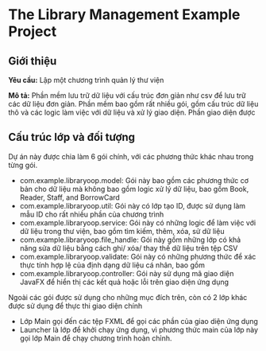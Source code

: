 # The Library Management Example Project

## Giới thiệu

**Yêu cầu:** Lập một chương trình quản lý thư viện

**Mô tả:** Phần mềm lưu trữ dữ liệu với cấu trúc đơn giản như csv để lưu trữ các dữ liệu đơn giản. Phần mềm bao gồm rất nhiều gói, gồm cấu trúc dữ liệu thô và các logic làm việc với dữ liệu và xử lý giao diện. Phần giao diện được 

## Cấu trúc lớp và đối tượng

Dự án này được chia làm 6 gói chính, với các phương thức khác nhau trong từng gói.

- com.example.libraryoop.model: Gói này bao gồm các phương thức cơ bản cho dữ liệu mà không bao gồm logic xử lý dữ liệu, bao gồm Book, Reader, Staff, and BorrowCard
- com.example.libraryoop.util: Gói này có lớp tạo ID, được sử dụng làm mẫu ID cho rất nhiều phần của chương trình
- com.example.libraryoop.service: Gói này có những logic để làm việc với dữ liệu trong thư viện, bao gồm tìm kiếm, thêm, xóa, sử dữ liệu
- com.example.libraryoop.file_handle: Gói này gồm những lớp có khả năng sửa dữ liệu bằng cách ghi/ xóa/ thay thế dữ liệu trên tệp CSV
- com.example.libraryoop.validate: Gói này có những phương thức để xác thực tính hợp lệ của định dạng dữ liệu cá nhân, bao gồm 
- com.example.libraryoop.controller: Gói này sử dụng mã giao diện JavaFX để hiển thị các kết quả hoặc lỗi trên giao diện ứng dụng

Ngoài các gói được sử dụng cho những mục đích trên, còn có 2 lớp khác được sử dụng để thực thi giao diện chính

- Lớp Main gọi đến các tệp FXML để gọi các phần của giao diện ứng dụng
- Launcher là lớp để khởi chạy ứng dụng, vì phương thức main của lớp này gọi lớp Main để chạy chương trình hoàn chỉnh.
